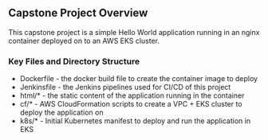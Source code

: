 ## Capstone Project Overview

This capstone project is a simple Hello World application running in an nginx container deployed on
to an AWS EKS cluster.

### Key Files and Directory Structure

* Dockerfile - the docker build file to create the container image to deploy
* Jenkinsfile - the Jenkins pipelines used for CI/CD of this project
* html/* - the static content of the application running in the container
* cf/* - AWS CloudFormation scripts to create a VPC + EKS cluster to deploy the application on
* k8s/* - Initial Kubernetes manifest to deploy and run the application in EKS
